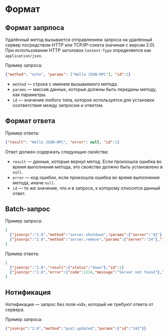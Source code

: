 # Формат

## Формат запрпоса

Удалённый метод вызывается отправлением запроса на удалённый сервер посредством HTTP или TCP/IP-сокета (начиная с версии 2.0).
При использовании HTTP заголовок `Content-Type` определяется как `application/json`.

Пример запроса:

```json
{"method": "echo", "params": ["Hello JSON-RPC"], "id":1}
```

* `method` — строка с именем вызываемого метода.
* `params` — массив данных, которые должны быть переданы методу, как параметры.
* `id` — значение любого типа, которое используется для установки соответствия между запросом и ответом.

## Формат ответа

Пример ответа:

```json
{"result": "Hello JSON-RPC", "error": null, "id":1}
```

Ответ должен содержать следующие свойства:

* `result` — данные, которые вернул метод. Если произошла ошибка во время выполнения метода, это свойство должно быть установлено в `null`.
* `error` — код ошибки, если произошла ошибка во время выполнения метода, иначе `null`.
* `id` — то же значение, что и в запросе, к которому относится данный ответ.

## Batch-запрос

Пример запроса:

```json
[
  {"jsonrpc":"2.0","method":"server.shutdown","params":{"server":"42"},"id":1},
  {"jsonrpc":"2.0","method":"server.remove","params":{"server":"24"},"id":2}
]
```

Пример ответа:

```json
[
  {"jsonrpc":"2.0","result":{"status":"down"},"id":1}
  {"jsonrpc":"2.0","error":{"code":1234,"message":"Server not found"},"id": 2}
]
```
## Нотификация

Нотификация — запрос без поля «id», который не требуют ответа от сервера.

Пример запроса:

```json
{"jsonrpc":"2.0","method":"post.updated","params":{"id":"142"}}
```
